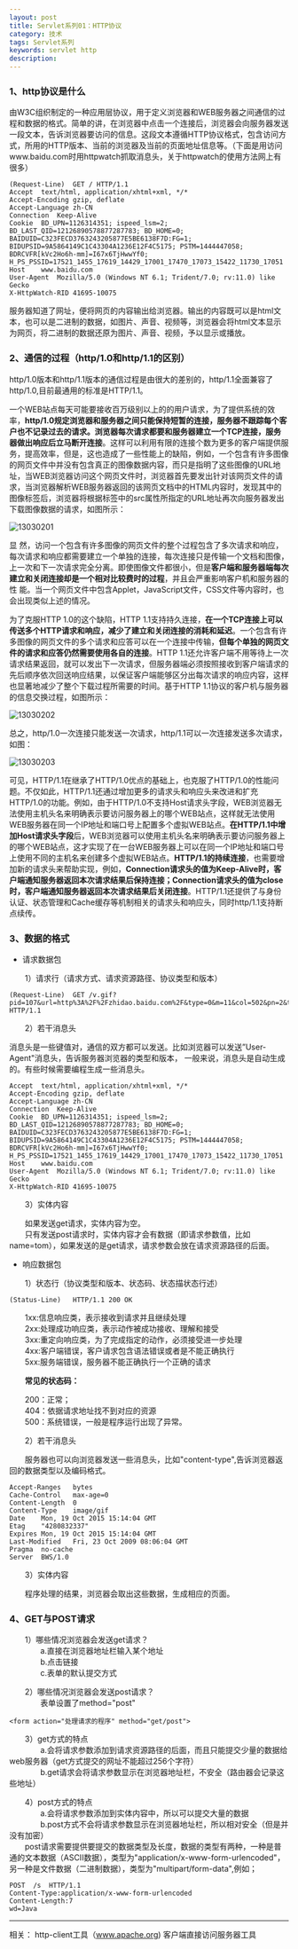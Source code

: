 ```yaml
---
layout: post
title: Servlet系列01：HTTP协议
category: 技术
tags: Servlet系列
keywords: servlet http
description:
---
```


### 1、http协议是什么

由W3C组织制定的一种应用层协议，用于定义浏览器和WEB服务器之间通信的过程和数据的格式。简单的讲，在浏览器中点击一个连接后，浏览器会向服务器发送一段文本，告诉浏览器要访问的信息。这段文本遵循HTTP协议格式，包含访问方式，所用的HTTP版本、当前的浏览器及当前的页面地址信息等。（下面是用访问www.baidu.com时用httpwatch抓取消息头，关于httpwatch的使用方法网上有很多）

	(Request-Line)	GET / HTTP/1.1
	Accept	text/html, application/xhtml+xml, */*
	Accept-Encoding	gzip, deflate
	Accept-Language	zh-CN
	Connection	Keep-Alive
	Cookie	BD_UPN=1126314351; ispeed_lsm=2; BD_LAST_QID=12126890578877287783; BD_HOME=0; BAIDUID=C323FECD3763243205877E5BE6138F7D:FG=1; BIDUPSID=9A5864149C1C43304A1236E12F4C5175; PSTM=1444447058; BDRCVFR[kVc2Ho6h-mm]=I67x6TjHwwYf0; H_PS_PSSID=17521_1455_17619_14429_17001_17470_17073_15422_11730_17051
	Host	www.baidu.com
	User-Agent	Mozilla/5.0 (Windows NT 6.1; Trident/7.0; rv:11.0) like Gecko
	X-HttpWatch-RID	41695-10075

服务器知道了网址，便将网页的内容输出给浏览器。输出的内容既可以是html文本，也可以是二进制的数据，如图片、声音、视频等，浏览器会将html文本显示为网页，将二进制的数据还原为图片、声音、视频，予以显示或播放。

### 2、通信的过程（http/1.0和http/1.1的区别）

http/1.0版本和http/1.1版本的通信过程是由很大的差别的，http/1.1全面兼容了http/1.0,目前最通用的标准是HTTP/1.1。

一个WEB站点每天可能要接收百万级别以上的的用户请求，为了提供系统的效率，**http/1.0规定浏览器和服务器之间只能保持短暂的连接，服务器不跟踪每个客户也不记录过去的请求。浏览器每次请求都要和服务器建立一个TCP连接，服务器做出响应后立马断开连接**。这样可以利用有限的连接个数为更多的客户端提供服务，提高效率，但是，这也造成了一些性能上的缺陷，例如，一个包含有许多图像的网页文件中并没有包含真正的图像数据内容，而只是指明了这些图像的URL地址，当WEB浏览器访问这个网页文件时，浏览器首先要发出针对该网页文件的请求，当浏览器解析WEB服务器返回的该网页文档中的HTML内容时，发现其中的<img>图像标签后，浏览器将根据<img>标签中的src属性所指定的URL地址再次向服务器发出下载图像数据的请求，如图所示：


![13030201](/public/img/tec/http01.jpg)

显 然，访问一个包含有许多图像的网页文件的整个过程包含了多次请求和响应，每次请求和响应都需要建立一个单独的连接，每次连接只是传输一个文档和图像，上一次和下一次请求完全分离。即使图像文件都很小，但是**客户端和服务器端每次建立和关闭连接却是一个相对比较费时的过程**，并且会严重影响客户机和服务器的性 能。当一个网页文件中包含Applet，JavaScript文件，CSS文件等内容时，也会出现类似上述的情况。

为了克服HTTP 1.0的这个缺陷，HTTP 1.1支持持久连接，**在一个TCP连接上可以传送多个HTTP请求和响应，减少了建立和关闭连接的消耗和延迟**。一个包含有许多图像的网页文件的多个请求和应答可以在一个连接中传输，**但每个单独的网页文件的请求和应答仍然需要使用各自的连接**。HTTP 1.1还允许客户端不用等待上一次请求结果返回，就可以发出下一次请求，但服务器端必须按照接收到客户端请求的先后顺序依次回送响应结果，以保证客户端能够区分出每次请求的响应内容，这样也显著地减少了整个下载过程所需要的时间。基于HTTP 1.1协议的客户机与服务器的信息交换过程，如图所示：

![13030202](/public/img/tec/http02.jpg)

总之，http/1.0一次连接只能发送一次请求，http/1.1可以一次连接发送多次请求，如图：

![13030203](/public/img/tec/http03.jpg)

可见，HTTP/1.1在继承了HTTP/1.0优点的基础上，也克服了HTTP/1.0的性能问题。不仅如此，HTTP/1.1还通过增加更多的请求头和响应头来改进和扩充HTTP/1.0的功能。例如，由于HTTP/1.0不支持Host请求头字段，WEB浏览器无法使用主机头名来明确表示要访问服务器上的哪个WEB站点，这样就无法使用WEB服务器在同一个IP地址和端口号上配置多个虚拟WEB站点。**在HTTP/1.1中增加Host请求头字段**后，WEB浏览器可以使用主机头名来明确表示要访问服务器上的哪个WEB站点，这才实现了在一台WEB服务器上可以在同一个IP地址和端口号上使用不同的主机名来创建多个虚拟WEB站点。**HTTP/1.1的持续连接**，也需要增加新的请求头来帮助实现，例如，**Connection请求头的值为Keep-Alive时，客户端通知服务器返回本次请求结果后保持连接；Connection请求头的值为close时，客户端通知服务器返回本次请求结果后关闭连接**。HTTP/1.1还提供了与身份认证、状态管理和Cache缓存等机制相关的请求头和响应头，同时http/1.1支持断点续传。

### 3、数据的格式

* 请求数据包

　　1）请求行（请求方式、请求资源路径、协议类型和版本）

	(Request-Line)	GET /v.gif?pid=107&url=http%3A%2F%2Fzhidao.baidu.com%2F&type=0&m=11&col=502&pn=2&t=%E7%9F%A5%E9%81%93&ra=0.47945168446127345 HTTP/1.1

　　2）若干消息头

消息头是一些键值对，通信的双方都可以发送。比如浏览器可以发送”User-Agent"消息头，告诉服务器浏览器的类型和版本，                                 一般来说，消息头是自动生成的。有些时候需要编程生成一些消息头。

	Accept	text/html, application/xhtml+xml, */*
	Accept-Encoding	gzip, deflate
	Accept-Language	zh-CN
	Connection	Keep-Alive
	Cookie	BD_UPN=1126314351; ispeed_lsm=2; BD_LAST_QID=12126890578877287783; BD_HOME=0; BAIDUID=C323FECD3763243205877E5BE6138F7D:FG=1; BIDUPSID=9A5864149C1C43304A1236E12F4C5175; PSTM=1444447058; BDRCVFR[kVc2Ho6h-mm]=I67x6TjHwwYf0; H_PS_PSSID=17521_1455_17619_14429_17001_17470_17073_15422_11730_17051
	Host	www.baidu.com
	User-Agent	Mozilla/5.0 (Windows NT 6.1; Trident/7.0; rv:11.0) like Gecko
	X-HttpWatch-RID	41695-10075


　　3）实体内容

　　如果发送get请求，实体内容为空。                                  
　　只有发送post请求时，实体内容才会有数据（即请求参数值，比如name=tom），如果发送的是get请求，请求参数会放在请求资源路径的后面。

* 响应数据包

　　1）状态行（协议类型和版本、状态码、状态描状态行述）

	(Status-Line)	HTTP/1.1 200 OK

　　1xx:信息响应类，表示接收到请求并且继续处理  
　　2xx:处理成功响应类，表示动作被成功接收、理解和接受  
　　3xx:重定向响应类，为了完成指定的动作，必须接受进一步处理   
　　4xx:客户端错误，客户请求包含语法错误或者是不能正确执行  
　　5xx:服务端错误，服务器不能正确执行一个正确的请求

　　**常见的状态码：**

　　200：正常；  
　　404：依据请求地址找不到对应的资源   
　　500：系统错误，一般是程序运行出现了异常。

　　2）若干消息头

　　服务器也可以向浏览器发送一些消息头，比如"content-type",告诉浏览器返回的数据类型以及编码格式。

	Accept-Ranges	bytes
	Cache-Control	max-age=0
	Content-Length	0
	Content-Type	image/gif
	Date	Mon, 19 Oct 2015 15:14:04 GMT
	Etag	"4280832337"
	Expires	Mon, 19 Oct 2015 15:14:04 GMT
	Last-Modified	Fri, 23 Oct 2009 08:06:04 GMT
	Pragma	no-cache
	Server	BWS/1.0

　　3）实体内容

　　程序处理的结果，浏览器会取出这些数据，生成相应的页面。



### 4、GET与POST请求

　　1）哪些情况浏览器会发送get请求？    
　　　　a.直接在浏览器地址栏输入某个地址    
　　　　b.点击链接    
　　　　c.表单的默认提交方式

　　2）哪些情况浏览器会发送post请求？   
　　　　表单设置了method="post"

   	<form action="处理请求的程序" method="get/post">

　　3）get方式的特点   
　　　　a.会将请求参数添加到请求资源路径的后面，而且只能提交少量的数据给web服务器（get方式提交的网址不能超过256个字符）  
　　　　b.get请求会将请求参数显示在浏览器地址栏，不安全（路由器会记录这些地址）

　　4）post方式的特点   
　　　　a.会将请求参数添加到实体内容中，所以可以提交大量的数据  
　　　　b.post方式不会将请求参数显示在浏览器地址栏，所以相对安全（但是并没有加密）  
　　post请求需要提供要提交的数据类型及长度，数据的类型有两种，一种是普通的文本数据（ASCII数据），类型为"application/x-www-form-urlencoded"，另一种是文件数据（二进制数据），类型为"multipart/form-data",例如；

	POST  /s  HTTP/1.1
	Content-Type:application/x-www-form-urlencoded
	Content-Length:7
	wd=Java



----------
相关：
http-client工具（www.apache.org)   客户端直接访问服务器工具
